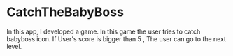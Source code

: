 # CatchTheBabyBoss
In this app, I developed a game. In this game the user tries to catch babyboss icon. If User's score is bigger than 5 , The user can go to the next level.
